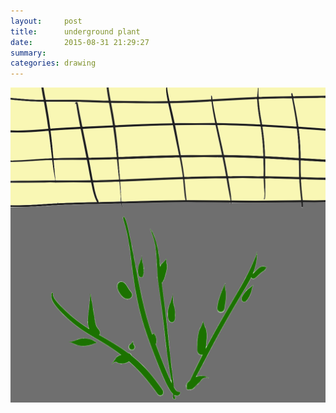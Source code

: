 ```yaml
---
layout:     post
title:      underground plant
date:       2015-08-31 21:29:27
summary:    
categories: drawing
---
```

![underground plant](/images/blog/underground-plant.png "Does he feel content?")
